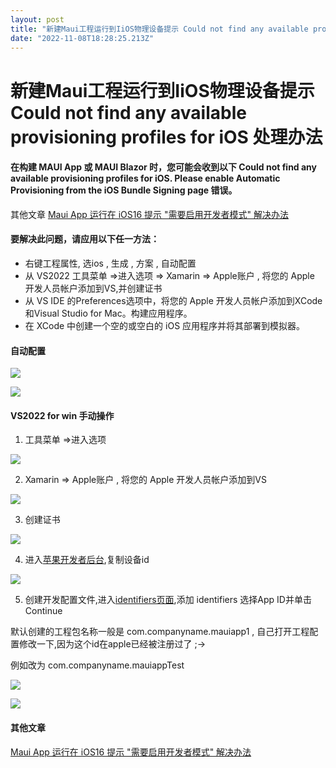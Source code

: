 ```yaml
---
layout: post
title: "新建Maui工程运行到IiOS物理设备提示 Could not find any available provisioning profiles for iOS 处理办法"
date: "2022-11-08T18:28:25.213Z"
---
```

新建Maui工程运行到IiOS物理设备提示 Could not find any available provisioning profiles for iOS 处理办法
=====================================================================================

#### 在构建 MAUI App 或 MAUI Blazor 时，您可能会收到以下 Could not find any available provisioning profiles for iOS. Please enable Automatic Provisioning from the iOS Bundle Signing page 错误。

其他文章 [Maui App 运行在 iOS16 提示 "需要启用开发者模式" 解决办法](https://www.cnblogs.com/densen2014/p/16870933.html)

#### 要解决此问题，请应用以下任一方法：

*   右键工程属性, 选ios , 生成 , 方案 , 自动配置
*   从 VS2022 工具菜单 =>进入选项 => Xamarin => Apple账户 , 将您的 Apple 开发人员帐户添加到VS,并创建证书
*   从 VS IDE 的Preferences选项中，将您的 Apple 开发人员帐户添加到XCode和Visual Studio for Mac。构建应用程序。
*   在 XCode 中创建一个空的或空白的 iOS 应用程序并将其部署到模拟器。

#### 自动配置

![](https://img2022.cnblogs.com/blog/1980213/202211/1980213-20221108193253957-871461268.png)

![](https://img2022.cnblogs.com/blog/1980213/202211/1980213-20221108193431423-1435046601.png)

#### VS2022 for win 手动操作

1.  工具菜单 =>进入选项

![](https://img2022.cnblogs.com/blog/1980213/202211/1980213-20221108190346129-1388279517.png)

2.  Xamarin => Apple账户 , 将您的 Apple 开发人员帐户添加到VS

![](https://img2022.cnblogs.com/blog/1980213/202211/1980213-20221108190524400-771261758.png)

3.  创建证书

![](https://img2022.cnblogs.com/blog/1980213/202211/1980213-20221108190649753-56842963.png)

4.  进入[苹果开发者后台](https://developer.apple.com/account/resources/devices/list),复制设备id

![](https://img2022.cnblogs.com/blog/1980213/202211/1980213-20221108191313966-20323517.png)

5.  创建开发配置文件,进入[identifiers页面](https://developer.apple.com/account/resources/identifiers/list),添加 identifiers 选择App ID并单击Continue

默认创建的工程包名称一般是 com.companyname.mauiapp1 , 自己打开工程配置修改一下,因为这个id在apple已经被注册过了 ;->

例如改为 com.companyname.mauiappTest

![](https://img2022.cnblogs.com/blog/1980213/202211/1980213-20221108192846330-900202129.png)

![](https://img2022.cnblogs.com/blog/1980213/202211/1980213-20221108192823594-1723653277.png)

#### 其他文章

[Maui App 运行在 iOS16 提示 "需要启用开发者模式" 解决办法](https://www.cnblogs.com/densen2014/p/16870933.html)